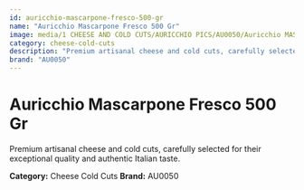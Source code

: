 ```yaml
---
id: auricchio-mascarpone-fresco-500-gr
name: "Auricchio Mascarpone Fresco 500 Gr"
image: media/1 CHEESE AND COLD CUTS/AURICCHIO PICS/AU0050/Auricchio MASCARPONE Fresco 500 gr.jpg
category: cheese-cold-cuts
description: "Premium artisanal cheese and cold cuts, carefully selected for their exceptional quality and authentic Italian taste."
brand: "AU0050"
---
```


# Auricchio Mascarpone Fresco 500 Gr

Premium artisanal cheese and cold cuts, carefully selected for their exceptional quality and authentic Italian taste.

**Category:** Cheese Cold Cuts
**Brand:** AU0050
